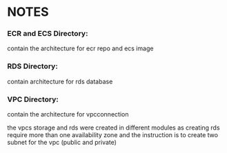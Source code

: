 # NOTES

### ECR and ECS Directory:
contain the architecture for ecr repo and ecs image

### RDS Directory:
 contain architecture for rds database

### VPC Directory:
 contain the architecture for vpcconnection

the vpcs storage  and rds were created in different modules as creating rds require more than one availability zone and the instruction is to create two subnet for the vpc (public and private)

